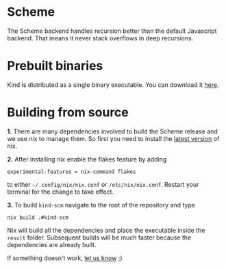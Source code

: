 # Scheme

The Scheme backend handles recursion better than the default Javascript backend. That means it never stack overflows in deep recursions.

# Prebuilt binaries

Kind is distributed as a single binary executable. You can download it [here](https://github.com/uwu-tech/Kind/releases).

# Building from source

**1.** There are many dependencies involved to build the Scheme release and we use nix to manage them. So first you need to install the [latest version](https://github.com/numtide/nix-unstable-installer) of nix.

**2.** After installing nix enable the flakes feature by adding

```
experimental-features = nix-command flakes 
```

to either `~/.config/nix/nix.conf` or `/etc/nix/nix.conf`. Restart your terminal for the change to take effect.

**3.** To build `kind-scm` navigate to the root of the repository and type

```
nix build .#kind-scm
```

Nix will build all the dependencies and place the executable inside the `result` folder. Subsequent builds will be much faster because the dependencies are already built.

If something doesn't work, [let us know](https://github.com/uwu-tech/Kind/issues) ;)
